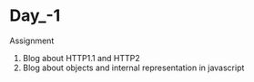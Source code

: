 # Day_-1
Assignment
 1) Blog about HTTP1.1 and HTTP2
 2) Blog about objects and internal representation in javascript
